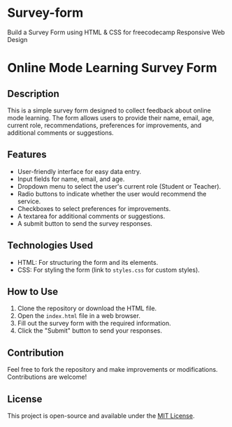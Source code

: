 # Survey-form
Build a Survey Form using HTML &amp; CSS for freecodecamp Responsive Web Design

# Online Mode Learning Survey Form

## Description
This is a simple survey form designed to collect feedback about online mode learning. The form allows users to provide their name, email, age, current role, recommendations, preferences for improvements, and additional comments or suggestions.

## Features
- User-friendly interface for easy data entry.
- Input fields for name, email, and age.
- Dropdown menu to select the user's current role (Student or Teacher).
- Radio buttons to indicate whether the user would recommend the service.
- Checkboxes to select preferences for improvements.
- A textarea for additional comments or suggestions.
- A submit button to send the survey responses.

## Technologies Used
- HTML: For structuring the form and its elements.
- CSS: For styling the form (link to `styles.css` for custom styles).

## How to Use
1. Clone the repository or download the HTML file.
2. Open the `index.html` file in a web browser.
3. Fill out the survey form with the required information.
4. Click the "Submit" button to send your responses.

## Contribution
Feel free to fork the repository and make improvements or modifications. Contributions are welcome!

## License
This project is open-source and available under the [MIT License](LICENSE).
